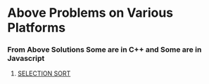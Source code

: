 # Above Problems on Various Platforms
### From Above Solutions Some are in C++ and Some are in Javascript 


1. <a href="https://www.naukri.com/code360/problems/selection-sort_981162?source=youtube&campaign=love_babbar_codestudio2&utm_source=youtube&utm_medium=affiliate&utm_campaign=love_babbar_codestudio2"> SELECTION SORT </a>

